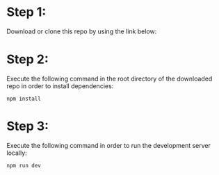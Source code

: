 # Step 1:

Download or clone this repo by using the link below:

# Step 2:

Execute the following command in the root directory of the downloaded repo in order to install dependencies:

`npm install`

# Step 3:

Execute the following command in order to run the development server locally:

`npm run dev`

